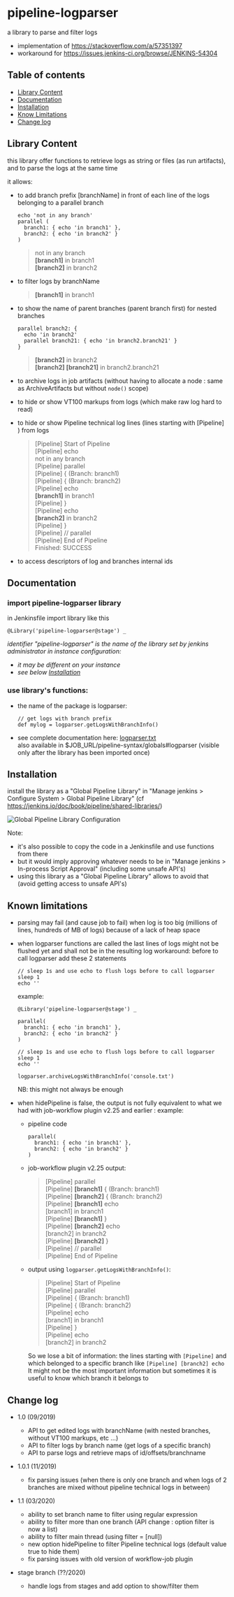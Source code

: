 # pipeline-logparser
a library to parse and filter logs
  * implementation of https://stackoverflow.com/a/57351397
  * workaround for https://issues.jenkins-ci.org/browse/JENKINS-54304

## Table of contents
- [Library Content](#content)
- [Documentation](#documentation)
- [Installation](#installation)
- [Know Limitations](#limitations)
- [Change log](#changelog)


## Library Content <a name="content"></a>
this library offer functions to retrieve logs as string or files (as run artifacts), and to parse the logs at the same time  
  
it allows:
- to add branch prefix [branchName] in front of each line of the logs belonging to a parallel branch
  ```
  echo 'not in any branch'
  parallel (
    branch1: { echo 'in branch1' },
    branch2: { echo 'in branch2' }
  )
  ```
  > not in any branch  
  > **[branch1]** in branch1  
  > **[branch2]** in branch2

- to filter logs by branchName

  > **[branch1]** in branch1

- to show the name of parent branches (parent branch first) for nested branches
  ```
  parallel branch2: {
    echo 'in branch2'
    parallel branch21: { echo 'in branch2.branch21' }
  }
  ```
  > **[branch2]** in branch2  
  > **[branch2] [branch21]** in branch2.branch21

- to archive logs in job artifacts (without having to allocate a node : same as ArchiveArtifacts but without `node()` scope)

- to hide or show VT100 markups from logs (which make raw log hard to read)

- to hide or show Pipeline technical log lines (lines starting with [Pipeline] ) from logs
  > [Pipeline] Start of Pipeline  
  > [Pipeline] echo  
  > not in any branch  
  > [Pipeline] parallel  
  > [Pipeline] { (Branch: branch1)  
  > [Pipeline] { (Branch: branch2)  
  > [Pipeline] echo  
  > **[branch1]** in branch1  
  > [Pipeline] }  
  > [Pipeline] echo  
  > **[branch2]** in branch2  
  > [Pipeline] }  
  > [Pipeline] // parallel  
  > [Pipeline] End of Pipeline  
  > Finished: SUCCESS  

- to access descriptors of log and branches internal ids


## Documentation <a name="documentation"></a>

### import pipeline-logparser library
in Jenkinsfile import library like this
```
@Library('pipeline-logparser@stage') _
```
_identifier "pipeline-logparser" is the name of the library set by jenkins administrator in instance configuration:_
* _it may be different on your instance_
* _see below [Installation](#installation)_

### use library's functions:

- the name of the package is logparser:
  ```
  // get logs with branch prefix
  def mylog = logparser.getLogsWithBranchInfo()
  ```

- see complete documentation here: [logparser.txt](https://htmlpreview.github.io/?https://github.com/gdemengin/pipeline-logparser/blob/stage/vars/logparser.txt)  
also available in $JOB_URL/pipeline-syntax/globals#logparser (visible only after the library has been imported once)


## Installation <a name="installation"></a>

install the library as a "Global Pipeline Library" in "Manage jenkins > Configure System > Global Pipeline Library" (cf https://jenkins.io/doc/book/pipeline/shared-libraries/)

![Global Pipeline Library Configuration](images/gpl-config.png)

Note:
  * it's also possible to copy the code in a Jenkinsfile and use functions from there
  * but it would imply approving whatever needs to be in "Manage jenkins > In-process Script Approval" (including some unsafe API's)
  * using this library as a "Global Pipeline Library" allows to avoid that (avoid getting access to unsafe API's)


## Known limitations <a name="limitations"></a>

* parsing may fail (and cause job to fail) when log is too big (millions of lines, hundreds of MB of logs) because of a lack of heap space

* when logparser functions are called the last lines of logs might not be flushed yet and shall not be in the resulting log
  workaround: before to call logparser add these 2 statements
  ```
  // sleep 1s and use echo to flush logs before to call logparser
  sleep 1
  echo ''
  ```
  example:  
  ```
  @Library('pipeline-logparser@stage') _

  parallel(
    branch1: { echo 'in branch1' },
    branch2: { echo 'in branch2' }
  )

  // sleep 1s and use echo to flush logs before to call logparser
  sleep 1
  echo ''

  logparser.archiveLogsWithBranchInfo('console.txt')
  ```
  NB: this might not always be enough

* when hidePipeline is false, the output is not fully equivalent to what we had with job-workflow plugin v2.25 and earlier :
  example:  
  * pipeline code

    ```
    parallel(
      branch1: { echo 'in branch1' },
      branch2: { echo 'in branch2' }
    )
    ```
  * job-workflow plugin v2.25 output:

    > [Pipeline] parallel  
    > [Pipeline] **[branch1]** { (Branch: branch1)  
    > [Pipeline] **[branch2]** { (Branch: branch2)  
    > [Pipeline] **[branch1]** echo  
    > [branch1] in branch1  
    > [Pipeline] **[branch1]** }  
    > [Pipeline] **[branch2]** echo  
    > [branch2] in branch2  
    > [Pipeline] **[branch2]** }  
    > [Pipeline] // parallel  
    > [Pipeline] End of Pipeline

  * output using `logparser.getLogsWithBranchInfo()`:

    > [Pipeline] Start of Pipeline  
    > [Pipeline] parallel  
    > [Pipeline] { (Branch: branch1)  
    > [Pipeline] { (Branch: branch2)  
    > [Pipeline] echo  
    > [branch1] in branch1  
    > [Pipeline] }  
    > [Pipeline] echo  
    > [branch2] in branch2  
      
    So we lose a bit of information: the lines starting with `[Pipeline]` and which belonged to a specific branch like `[Pipeline] [branch2] echo`  
    It might not be the most important information but sometimes it is useful to know which branch it belongs to

## Change log <a name="changelog"></a>

* 1.0 (09/2019)
  - API to get edited logs with branchName (with nested branches, without VT100 markups, etc ...)
  - API to filter logs by branch name (get logs of a specific branch)
  - API to parse logs and retrieve maps of id/offsets/branchname

* 1.0.1 (11/2019)
  - fix parsing issues (when there is only one branch and when logs of 2 branches are mixed without pipeline technical logs in between)

* 1.1 (03/2020)
  - ability to set branch name to filter using regular expression
  - ability to filter more than one branch (API change : option filter is now a list)
  - ability to filter main thread (using filter = [null])
  - new option hidePipeline to filter Pipeline technical logs (default value true to hide them)
  - fix parsing issues with old version of workflow-job plugin

* stage branch (??/2020)
  - handle logs from stages and add option to show/filter them
